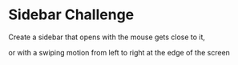 # Sidebar Challenge

Create a sidebar that opens with the mouse gets close to it,

or with a swiping motion from left to right at the edge of the screen